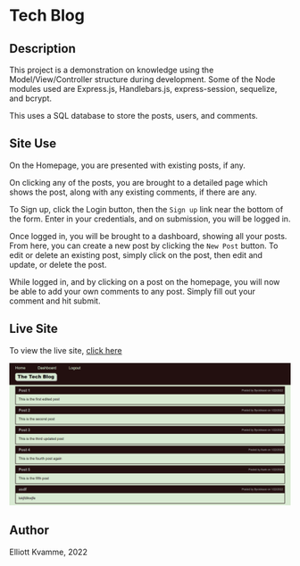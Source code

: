 # Tech Blog

## Description
This project is a demonstration on knowledge using the Model/View/Controller structure during development. Some of the Node modules used are Express.js, Handlebars.js, express-session, sequelize, and bcrypt.

This uses a SQL database to store the posts, users, and comments.

## Site Use
On the Homepage, you are presented with existing posts, if any.

On clicking any of the posts, you are brought to a detailed page which shows the post, along with any existing comments, if there are any.

To Sign up, click the Login button, then the `Sign up` link near the bottom of the form. Enter in your credentials, and on submission, you will be logged in.

Once logged in, you will be brought to a dashboard, showing all your posts. From here, you can create a new post by clicking the `New Post` button. To edit or delete an existing post, simply click on the post, then edit and update, or delete the post.

While logged in, and by clicking on a post on the homepage, you will now be able to add your own comments to any post. Simply fill out your comment and hit submit.

## Live Site
To view the live site, [click here]()

![Homepage](/site.png)

## Author
Elliott Kvamme, 2022